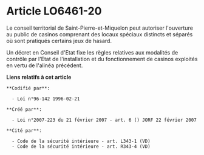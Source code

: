 # Article LO6461-20

Le conseil territorial de Saint-Pierre-et-Miquelon peut autoriser l'ouverture au public de casinos comprenant des locaux
spéciaux distincts et séparés où sont pratiqués certains jeux de hasard.

Un décret en Conseil d'Etat fixe les règles relatives aux modalités de contrôle par l'Etat de l'installation et du
fonctionnement de casinos exploités en vertu de l'alinéa précédent.

**Liens relatifs à cet article**

	**Codifié par**:

	  - Loi n°96-142 1996-02-21

	**Créé par**:

	  - Loi n°2007-223 du 21 février 2007 - art. 6 () JORF 22 février 2007

	**Cité par**:

	  - Code de la sécurité intérieure - art. L343-1 (VD)
	  - Code de la sécurité intérieure - art. R343-4 (VD)

